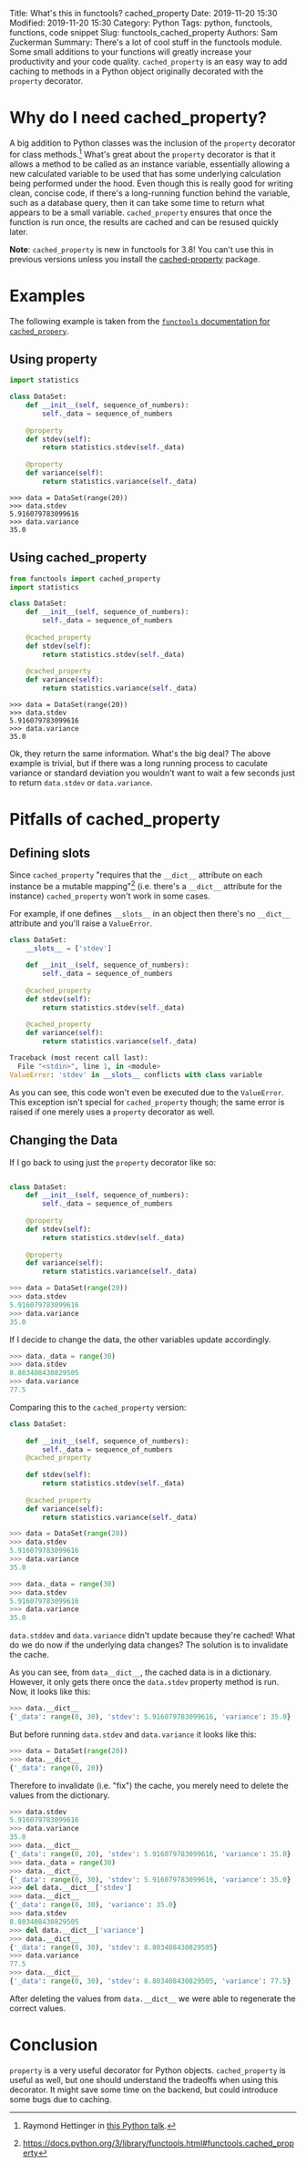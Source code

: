 Title: What's this in functools? cached_property
Date: 2019-11-20 15:30
Modified: 2019-11-20 15:30
Category: Python
Tags: python, functools, functions, code snippet
Slug: functools_cached_property
Authors: Sam Zuckerman
Summary: There's a lot of cool stuff in the functools module. Some small additions to your functions will greatly increase your productivity and your code quality. `cached_property` is an easy way to add caching to methods in a Python object originally decorated with the `property` decorator. 

# Why do I need cached_property?

A big addition to Python classes was the inclusion of the `property` decorator for class methods.[^1] What's great about the `property` decorator is that it allows a method to be called as an instance variable, essentially allowing a new calculated variable to be used that has some underlying calculation being performed under the hood. Even though this is really good for writing clean, concise code, if there's a long-running function behind the variable, such as a database query, then it can take some time to return what appears to be a small variable. `cached_property` ensures that once the function is run once, the results are cached and can be resused quickly later.

[^1]: Raymond Hettinger in [this Python talk](https://www.youtube.com/watch?v=HTLu2DFOdTg).

**Note**: `cached_property` is new in functools for 3.8! You can't use this in previous versions unless you install the [cached-property](https://pypi.org/project/cached-property/) package.

# Examples

The following example is taken from the [`functools` documentation for `cached_propery`](https://docs.python.org/3/library/functools.html#functools.cached_property).

## Using property

```python
import statistics

class DataSet:
    def __init__(self, sequence_of_numbers):
        self._data = sequence_of_numbers
    
    @property
    def stdev(self):
        return statistics.stdev(self._data)
        
    @property
    def variance(self):
        return statistics.variance(self._data)
```

```
>>> data = DataSet(range(20))
>>> data.stdev
5.916079783099616
>>> data.variance
35.0
```

## Using cached_property
```python
from functools import cached_property
import statistics

class DataSet:
    def __init__(self, sequence_of_numbers):
        self._data = sequence_of_numbers
    
    @cached_property
    def stdev(self):
        return statistics.stdev(self._data)
    
    @cached_property
    def variance(self):
        return statistics.variance(self._data)
```

```
>>> data = DataSet(range(20))
>>> data.stdev
5.916079783099616
>>> data.variance
35.0
```

Ok, they return the same information. What's the big deal? The above example is trivial, but if there was a long running process to caculate variance or standard deviation you wouldn't want to wait a few seconds just to return `data.stdev` or `data.variance`.

# Pitfalls of cached_property

## Defining __slots__
Since `cached_property` "requires that the `__dict__` attribute on each instance be a mutable mapping"[^2] (i.e. there's a `__dict__` attribute for the instance) `cached_property` won't work in some cases. 

[^2]: https://docs.python.org/3/library/functools.html#functools.cached_property

For example, if one defines `__slots__` in an object then there's no `__dict__` attribute and you'll raise a `ValueError`.

```python
class DataSet:
    __slots__ = ['stdev']
    
    def __init__(self, sequence_of_numbers):
        self._data = sequence_of_numbers
    
    @cached_property
    def stdev(self):
        return statistics.stdev(self._data)
    
    @cached_property
    def variance(self):
        return statistics.variance(self._data)
```

```python
Traceback (most recent call last):
  File "<stdin>", line 1, in <module>
ValueError: 'stdev' in __slots__ conflicts with class variable
```

As you can see, this code won't even be executed due to the `ValueError`. This exception isn't special for `cached_property` though; the same error is raised if one merely uses a `property` decorator as well.

## Changing the Data

If I go back to using just the `property` decorator like so:

```python

class DataSet:
    def __init__(self, sequence_of_numbers):
        self._data = sequence_of_numbers
    
    @property
    def stdev(self):
        return statistics.stdev(self._data)
    
    @property
    def variance(self):
        return statistics.variance(self._data)
```

```python
>>> data = DataSet(range(20))
>>> data.stdev
5.916079783099616
>>> data.variance
35.0
```

If I decide to change the data, the other variables update accordingly.

```python
>>> data._data = range(30)
>>> data.stdev
8.803408430829505
>>> data.variance
77.5
```

Comparing this to the `cached_property` version:

```python
class DataSet:
    
    def __init__(self, sequence_of_numbers):
        self._data = sequence_of_numbers
    @cached_property
    
    def stdev(self):
        return statistics.stdev(self._data)
    
    @cached_property
    def variance(self):
        return statistics.variance(self._data)
```

```python
>>> data = DataSet(range(20))
>>> data.stdev
5.916079783099616
>>> data.variance
35.0
```

```python
>>> data._data = range(30)
>>> data.stdev
5.916079783099616
>>> data.variance
35.0
```

`data.stddev` and `data.variance` didn't update because they're cached! What do we do now if the underlying data changes? The solution is to invalidate the cache.

As you can see, from `data__dict__`, the cached data is in a dictionary. However, it only gets there once the `data.stdev` property method is run. Now, it looks like this:

```python
>>> data.__dict__
{'_data': range(0, 30), 'stdev': 5.916079783099616, 'variance': 35.0}
```

But before running `data.stdev` and `data.variance` it looks like this:

```python
>>> data = DataSet(range(20))
>>> data.__dict__
{'_data': range(0, 20)}
```

Therefore to invalidate (i.e. "fix") the cache, you merely need to delete the values from the dictionary.

```python
>>> data.stdev
5.916079783099616
>>> data.variance
35.0
>>> data.__dict__
{'_data': range(0, 20), 'stdev': 5.916079783099616, 'variance': 35.0}
>>> data._data = range(30)
>>> data.__dict__
{'_data': range(0, 30), 'stdev': 5.916079783099616, 'variance': 35.0}
>>> del data.__dict__['stdev']
>>> data.__dict__
{'_data': range(0, 30), 'variance': 35.0}
>>> data.stdev
8.803408430829505
>>> del data.__dict__['variance']
>>> data.__dict__
{'_data': range(0, 30), 'stdev': 8.803408430829505}
>>> data.variance
77.5
>>> data.__dict__
{'_data': range(0, 30), 'stdev': 8.803408430829505, 'variance': 77.5}
```

After deleting the values from `data.__dict__` we were able to regenerate the correct values.

# Conclusion

`property` is a very useful decorator for Python objects. `cached_property` is useful as well, but one should understand the tradeoffs when using this decorator. It might save some time on the backend, but could introduce some bugs due to caching. 